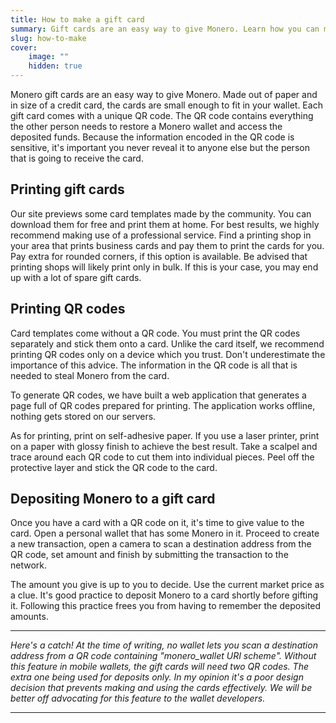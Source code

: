 ```yaml
---
title: How to make a gift card
summary: Gift cards are an easy way to give Monero. Learn how you can make some.
slug: how-to-make
cover:
    image: ""
    hidden: true
---
```

Monero gift cards are an easy way to give Monero. Made out of paper and in size of a credit card, the cards are small enough to fit in your wallet. Each gift card comes with a unique QR code. The QR code contains everything the other person needs to restore a Monero wallet and access the deposited funds. Because the information encoded in the QR code is sensitive, it's important you never reveal it to anyone else but the person that is going to receive the card.

## Printing gift cards

Our site previews some card templates made by the community. You can download them for free and print them at home. For best results, we highly recommend making use of a professional service. Find a printing shop in your area that prints business cards and pay them to print the cards for you. Pay extra for rounded corners, if this option is available. Be advised that printing shops will likely print only in bulk. If this is your case, you may end up with a lot of spare gift cards.

## Printing QR codes

Card templates come without a QR code. You must print the QR codes separately and stick them onto a card. Unlike the card itself, we recommend printing QR codes only on a device which you trust. Don't underestimate the importance of this advice. The information in the QR code is all that is needed to steal Monero from the card.

To generate QR codes, we have built a web application that generates a page full of QR codes prepared for printing. The application works offline, nothing gets stored on our servers.

As for printing, print on self-adhesive paper. If you use a laser printer, print on a paper with glossy finish to achieve the best result. Take a scalpel and trace around each QR code to cut them into individual pieces. Peel off the protective layer and stick the QR code to the card.

## Depositing Monero to a gift card

Once you have a card with a QR code on it, it's time to give value to the card. Open a personal wallet that has some Monero in it. Proceed to create a new transaction, open a camera to scan a destination address from the QR code, set amount and finish by submitting the transaction to the network.

The amount you give is up to you to decide. Use the current market price as a clue. It's good practice to deposit Monero to a card shortly before gifting it. Following this practice frees you from having to remember the deposited amounts.

---

*Here's a catch! At the time of writing, no wallet lets you scan a destination address from a QR code containing "monero_wallet URI scheme". Without this feature in mobile wallets, the gift cards will need two QR codes. The extra one being used for deposits only. In my opinion it's a poor design decision that prevents making and using the cards effectively. We will be better off advocating for this feature to the wallet developers.*

---

